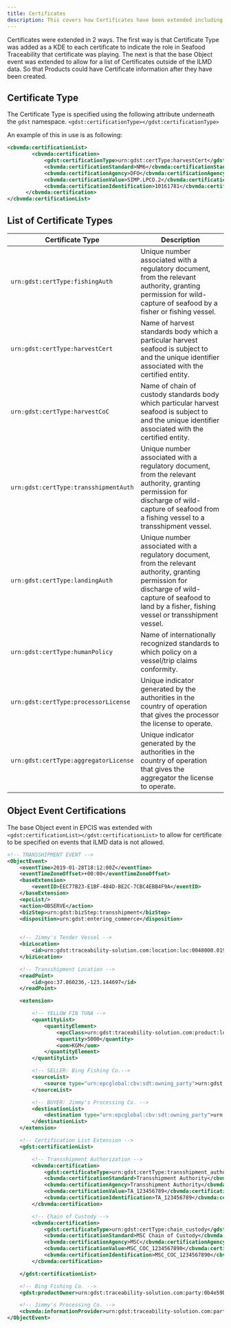 ```yaml
---
title: Certificates
description: This covers how Certificates have been extended including Certificate Types and where Certificates can be added.
---
```


Certificates were extended in 2 ways. The first way is that Certificate Type was added as a KDE to each certificate to indicate the role in Seafood Traceability that certificate was playing. The next is that the base Object event was extended to allow for a list of Certificates outside of the ILMD data. So that Products could have Certificate information after they have been created.

## Certificate Type

The Certificate Type is specified using the following attribute underneath the `gdst` namespace.
`<gdst:certificationType></gdst:certificationType>`

An example of this in use is as following:
```xml
<cbvmda:certificationList>
        <cbvmda:certification>
            <gdst:certificationType>urn:gdst:certType:harvestCert</gdst:certificationType>
            <cbvmda:certificationStandard>NM6</cbvmda:certificationStandard>
            <cbvmda:certificationAgency>DFO</cbvmda:certificationAgency>
            <cbvmda:certificationValue>SIMP.LPCO.2</cbvmda:certificationValue>
            <cbvmda:certificationIdentification>10161781</cbvmda:certificationIdentification>
      </cbvmda:certification>
</cbvmda:certificationList>
```

## List of Certificate Types
| Certificate Type | Description |
| ----------- | ----------- |
| `urn:gdst:certType:fishingAuth` | Unique number associated with a regulatory document, from the relevant authority, granting permission for wild-capture of seafood by a fisher or fishing vessel. |
| `urn:gdst:certType:harvestCert` | Name of harvest standards body which a particular harvest seafood is subject to and the unique identifier associated with the certified entity. |
| `urn:gdst:certType:harvestCoC` | Name of chain of custody standards body which particular harvest seafood is subject to and the unique identifier associated with the certified entity. |
| `urn:gdst:certType:transshipmentAuth` | Unique number associated with a regulatory document, from the relevant authority, granting permission for discharge of wild-capture of seafood from a fishing vessel to a transshipment vessel. |
| `urn:gdst:certType:landingAuth` | Unique number associated with a regulatory document, from the relevant authority, granting permission for discharge of wild-capture of seafood to land by a fisher, fishing vessel or transshipment vessel. |
| `urn:gdst:certType:humanPolicy` | Name of internationally recognized standards to which policy on a vessel/trip claims conformity. |
| `urn:gdst:certType:processorLicense` | Unique indicator generated by the authorities in the country of operation that gives the processor the license to operate. |
| `urn:gdst:certType:aggregatorLicense` | Unique indicator generated by the authorities in the country of operation that gives the aggregator the license to operate. |

## Object Event Certifications

The base Object event in EPCIS was extended with `<gdst:certificationList></gdst:certificationList>` to allow for certificate to be specified on events that ILMD data is not allowed.

```xml
<!-- TRANSSHIPMENT EVENT -->
<ObjectEvent>
    <eventTime>2019-01-28T18:12:00Z</eventTime>
    <eventTimeZoneOffset>+00:00</eventTimeZoneOffset>
    <baseExtension>
        <eventID>EEC77B23-E1BF-484D-BE2C-7CBC4EBB4F9A</eventID>
    </baseExtension>
    <epcList/>
    <action>OBSERVE</action>
    <bizStep>urn:gdst:bizStep:transshipment</bizStep>
    <disposition>urn:gdst:entering_commerce</disposition>
    

    <!-- Jimmy's Tender Vessel -->
    <bizLocation>
        <id>urn:gdst:traceability-solution.com:location:loc:0048000.019283"</id>
    </bizLocation>

    <!-- Transshipment Location -->
    <readPoint>
        <id>geo:37.860236,-123.144697</id>
    </readPoint>

    <extension>

        <!-- YELLOW FIN TUNA -->
        <quantityList>
            <quantityElement>
                <epcClass>urn:gdst:traceability-solution.com:product:lot:class:0b4e59bb-29ba-4edd-8e51-7e8d1a96dce7.YFT-FILLET.LOT20203015</epcClass>
                <quantity>5000</quantity>
                <uom>KGM</uom>
            </quantityElement>
        </quantityList>

        <!-- SELLER: Bing Fishing Co.-->
        <sourceList>
            <source type="urn:epcglobal:cbv:sdt:owning_party">urn:gdst:traceability-solution.com:party:0b4e59bb-29ba-4edd-8e51-7e8d1a96dce7</source>
        </sourceList>

        <!-- BUYER: Jimmy's Processing Co. -->
        <destinationList>
            <destination type="urn:epcglobal:cbv:sdt:owning_party">urn:gdst:traceability-solution.com:party:0048000.000001</destination>
        </destinationList>
    </extension>

    <!-- Certification List Extension -->
    <gdst:certificationList>

        <!-- Transshipment Authorization -->
        <cbvmda:certification>
            <gdst:certificateType>urn:gdst:certType:transshipment_authorization</gdst:certificateType>
            <cbvmda:certificationStandard>Transshipment Authority</cbvmda:certificationStandard>
            <cbvmda:certificationAgency>Transshipment Authority</cbvmda:certificationAgency>
            <cbvmda:certificationValue>TA_123456789</cbvmda:certificationValue>
            <cbvmda:certificationIdentification>TA_123456789</cbvmda:certificationIdentification>
        </cbvmda:certification>

        <!-- Chain of Custody -->
        <cbvmda:certification>
            <gdst:certificateType>urn:gdst:certType:chain_custody</gdst:certificateType>
            <cbvmda:certificationStandard>MSC Chain of Custody</cbvmda:certificationStandard>
            <cbvmda:certificationAgency>MSC</cbvmda:certificationAgency>
            <cbvmda:certificationValue>MSC_COC_1234567890</cbvmda:certificationValue>
            <cbvmda:certificationIdentification>MSC_COC_1234567890</cbvmda:certificationIdentification>
        </cbvmda:certification>

    </gdst:certificationList>

    <!-- Bing Fishing Co. -->
    <gdst:productOwner>urn:gdst:traceability-solution.com:party:0b4e59bb-29ba-4edd-8e51-7e8d1a96dce7</gdst:productOwner>

    <!-- Jimmy's Processing Co. -->
    <cbvmda:informationProvider>urn:gdst:traceability-solution.com:party:0048000.000001</cbvmda:informationProvider>
</ObjectEvent>
```